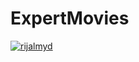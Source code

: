 # ExpertMovies
[![rijalmyd](https://circleci.com/gh/rijalmyd/ExpertMovies.svg?style=svg)](https://circleci.com/gh/rijalmyd/ExpertMovies)

